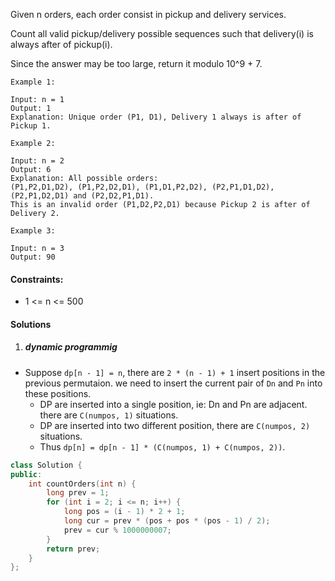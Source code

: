 Given n orders, each order consist in pickup and delivery services. 

Count all valid pickup/delivery possible sequences such that delivery(i) is always after of pickup(i). 

Since the answer may be too large, return it modulo 10^9 + 7.

 

```
Example 1:

Input: n = 1
Output: 1
Explanation: Unique order (P1, D1), Delivery 1 always is after of Pickup 1.

Example 2:

Input: n = 2
Output: 6
Explanation: All possible orders: 
(P1,P2,D1,D2), (P1,P2,D2,D1), (P1,D1,P2,D2), (P2,P1,D1,D2), (P2,P1,D2,D1) and (P2,D2,P1,D1).
This is an invalid order (P1,D2,P2,D1) because Pickup 2 is after of Delivery 2.

Example 3:

Input: n = 3
Output: 90
```

 

#### Constraints:

-    1 <= n <= 500


#### Solutions


1. ##### dynamic programmig

- Suppose `dp[n - 1] = n`, there are `2 * (n - 1) + 1` insert positions in the previous permutaion. we need to insert the current pair of `Dn` and `Pn` into these positions.
    - DP are inserted into a single position, ie: Dn and Pn are adjacent. there are `C(numpos, 1)` situations.
    - DP are inserted into two different position, there are `C(numpos, 2) ` situations.
    - Thus `dp[n] = dp[n - 1] * (C(numpos, 1) + C(numpos, 2))`.


```cpp
class Solution {
public:
    int countOrders(int n) {
        long prev = 1;
        for (int i = 2; i <= n; i++) {
            long pos = (i - 1) * 2 + 1;
            long cur = prev * (pos + pos * (pos - 1) / 2);
            prev = cur % 1000000007;
        }
        return prev;
    }
};
```